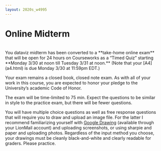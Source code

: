 ```yaml
---
layout: 2020s_w4995
---
```


# Online Midterm
<br>
You dataviz midterm has been converted to a **take-home online exam** that will be open for 24 hours on Courseworks as a “Timed Quiz” starting **Monday 3/30 at noon till Tuesday 3/31 at noon.** (Note that your [A4](a4.html) is due Monday 3/30 at 11:59pm EDT.)

Your exam remains a closed book, closed note exam. As with all of your work in this course, you are expected to honor your pledge to the University’s academic Code of Honor.

The exam will be time-limited to 75 min. Expect the questions to be similar in style to the practice exam, but there will be fewer questions.

You will have multiple choice questions as well as free response questions that will require you to draw and upload an image file. For the latter I recommend familiarizing yourself with [Google Drawing](https://docs.google.com/drawings/) (available through your LionMail account) and uploading screenshots, or using sharpie and paper and uploading photos. Regardless of the input method you choose, your drawings must be cleanly black-and-white and clearly readable for graders. Please practice.

